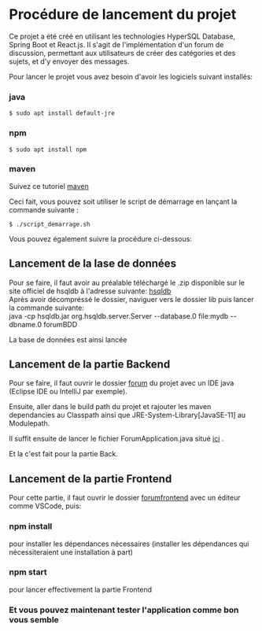 # Procédure de lancement du projet

Ce projet a été créé en utilisant les technologies HyperSQL Database, Spring Boot et React.js. Il s'agit de l'implémentation d'un forum de discussion, permettant aux utilisateurs de créer des catégories et des sujets, et d'y envoyer des messages. <br>

Pour lancer le projet vous avez besoin d'avoir les logiciels suivant installés: <br>
### java
    $ sudo apt install default-jre
### npm 
    $ sudo apt install npm
### maven
Suivez ce tutoriel [maven](https://www.journaldev.com/33588/install-maven-linux-ubuntu)

Ceci fait, vous pouvez soit utiliser le script de démarrage en lançant la commande suivante : <br>

    $ ./script_demarrage.sh

Vous pouvez également suivre la procédure ci-dessous:

## Lancement de la lase de données

Pour se faire, il faut avoir au préalable téléchargé le .zip disponible sur le site officiel de hsqldb à l'adresse suivante: 
[hsqldb](https://hsqldb.org/) <br>
Après avoir décompréssé le dossier, naviguer vers le dossier lib puis lancer la commande suivante: <br>
java -cp hsqldb.jar org.hsqldb.server.Server --database.0 file:mydb --dbname.0 forumBDD

La base de données est ainsi lancée

## Lancement de la partie Backend

Pour se faire, il faut ouvrir le dossier [forum](https://gitlab.com/Anthonylat09/forum-de-discussion/-/tree/main/forum) du projet avec un IDE java (Eclipse IDE ou IntelliJ par exemple).

Ensuite, aller dans le build path du projet et rajouter les maven dependancies au Classpath ainsi que JRE-System-Library[JavaSE-11] au Modulepath.

Il suffit ensuite de lancer le fichier ForumApplication.java situé [ici](https://gitlab.com/Anthonylat09/forum-de-discussion/-/tree/main/forum/src/main/java/com/devteam/forum) .

Et la c'est fait pour la partie Back.


## Lancement de la partie Frontend

Pour cette partie, il faut ouvrir le dossier [forumfrontend](https://gitlab.com/Anthonylat09/forum-de-discussion/-/tree/main/forumfrontend) avec un éditeur comme VSCode, puis:

### npm install 
pour installer les dépendances nécessaires
(installer les dépendances qui nécessiteraient une installation à part)

### npm start
pour lancer effectivement la partie Frontend


### Et vous pouvez maintenant tester l'application comme bon vous semble

